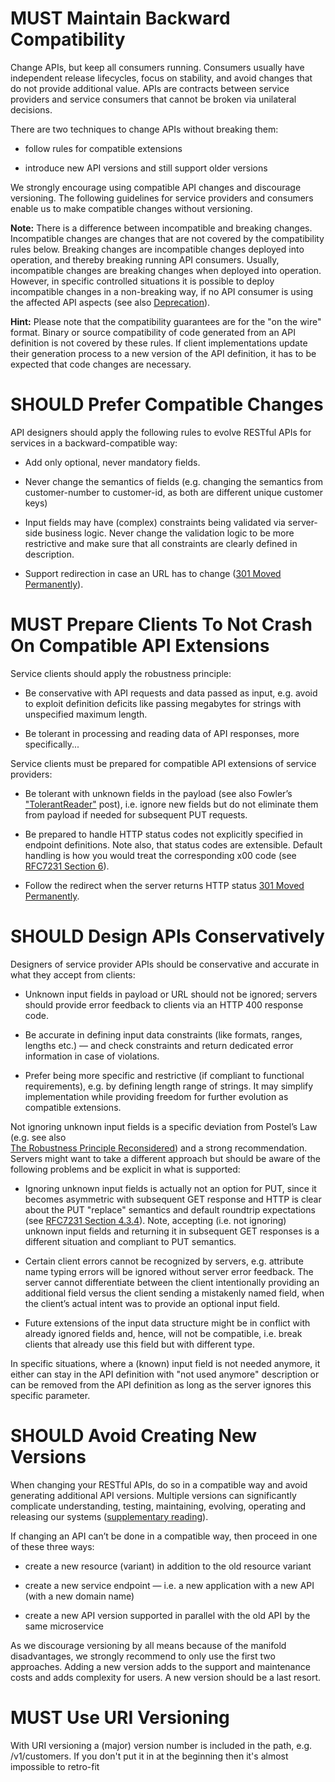 # MUST Maintain Backward Compatibility

Change APIs, but keep all consumers running. Consumers usually have
independent release lifecycles, focus on stability, and avoid changes
that do not provide additional value. APIs are contracts between service
providers and service consumers that cannot be broken via unilateral
decisions.

There are two techniques to change APIs without breaking them:

  - follow rules for compatible extensions

  - introduce new API versions and still support older versions

We strongly encourage using compatible API changes and discourage
versioning. The following guidelines for service providers and consumers
enable us to make compatible changes without versioning.

**Note:** There is a difference between incompatible and breaking
changes. Incompatible changes are changes that are not covered by the
compatibility rules below. Breaking changes are incompatible changes
deployed into operation, and thereby breaking running API consumers.
Usually, incompatible changes are breaking changes when deployed into
operation. However, in specific controlled situations it is possible to
deploy incompatible changes in a non-breaking way, if no API consumer is
using the affected API aspects (see also [Deprecation](deprecation.md)).

**Hint:** Please note that the compatibility guarantees are for the "on
the wire" format. Binary or source compatibility of code generated from
an API definition is not covered by these rules. If client
implementations update their generation process to a new version of the
API definition, it has to be expected that code changes are necessary.

# SHOULD Prefer Compatible Changes

API designers should apply the following rules to evolve RESTful APIs
for services in a backward-compatible way:

  - Add only optional, never mandatory fields.

  - Never change the semantics of fields (e.g. changing the semantics from
    customer-number to customer-id, as both are different unique
    customer keys)

  - Input fields may have (complex) constraints being validated via
    server-side business logic. Never change the validation logic to be
    more restrictive and make sure that all constraints are clearly
    defined in description.

  - Support redirection in case an URL has to change ([301 Moved
    Permanently](https://en.wikipedia.org/wiki/HTTP_301)).

# MUST Prepare Clients To Not Crash On Compatible API Extensions

Service clients should apply the robustness principle:

  - Be conservative with API requests and data passed as input, e.g.
    avoid to exploit definition deficits like passing megabytes for
    strings with unspecified maximum length.

  - Be tolerant in processing and reading data of API responses, more
    specifically...

Service clients must be prepared for compatible API extensions of
service providers:

  - Be tolerant with unknown fields in the payload (see also Fowler’s
    ["TolerantReader"](http://martinfowler.com/bliki/TolerantReader.html)
    post), i.e. ignore new fields but do not eliminate them from payload
    if needed for subsequent PUT requests.

  - Be prepared to handle HTTP status codes not explicitly specified in
    endpoint definitions. Note also, that status codes are extensible.
    Default handling is how you would treat the corresponding x00 code
    (see [RFC7231
    Section 6](https://tools.ietf.org/html/rfc7231#section-6)).

  - Follow the redirect when the server returns HTTP status [301 Moved
    Permanently](https://en.wikipedia.org/wiki/HTTP_301).

# SHOULD Design APIs Conservatively

Designers of service provider APIs should be conservative and accurate
in what they accept from clients:

  - Unknown input fields in payload or URL should not be ignored;
    servers should provide error feedback to clients via an HTTP 400
    response code.

  - Be accurate in defining input data constraints (like formats,
    ranges, lengths etc.) — and check constraints and return dedicated
    error information in case of violations.

  - Prefer being more specific and restrictive (if compliant to
    functional requirements), e.g. by defining length range of strings.
    It may simplify implementation while providing freedom for further
    evolution as compatible extensions.

Not ignoring unknown input fields is a specific deviation from Postel’s
Law (e.g. see also  
[The Robustness Principle
Reconsidered](https://cacm.acm.org/magazines/2011/8/114933-the-robustness-principle-reconsidered/fulltext))
and a strong recommendation. Servers might want to take a different
approach but should be aware of the following problems and be explicit
in what is supported:

  - Ignoring unknown input fields is actually not an option for PUT,
    since it becomes asymmetric with subsequent GET response and HTTP is
    clear about the PUT "replace" semantics and default roundtrip
    expectations (see [RFC7231 Section
    4.3.4](https://tools.ietf.org/html/rfc7231#section-4.3.4)). Note,
    accepting (i.e. not ignoring) unknown input fields and returning it
    in subsequent GET responses is a different situation and compliant
    to PUT semantics.

  - Certain client errors cannot be recognized by servers, e.g.
    attribute name typing errors will be ignored without server error
    feedback. The server cannot differentiate between the client
    intentionally providing an additional field versus the client
    sending a mistakenly named field, when the client’s actual intent
    was to provide an optional input field.

  - Future extensions of the input data structure might be in conflict
    with already ignored fields and, hence, will not be compatible, i.e.
    break clients that already use this field but with different type.

In specific situations, where a (known) input field is not needed
anymore, it either can stay in the API definition with "not used
anymore" description or can be removed from the API definition as long
as the server ignores this specific
parameter.

# SHOULD Avoid Creating New Versions

When changing your RESTful APIs, do so in a compatible way and avoid
generating additional API versions. Multiple versions can significantly
complicate understanding, testing, maintaining, evolving, operating and
releasing our systems ([supplementary
reading](http://martinfowler.com/articles/enterpriseREST.html)).

If changing an API can’t be done in a compatible way, then proceed in
one of these three ways:

  - create a new resource (variant) in addition to the old resource
    variant

  - create a new service endpoint — i.e. a new application with a new
    API (with a new domain name)

  - create a new API version supported in parallel with the old API by
    the same microservice

As we discourage versioning by all means because of the manifold
disadvantages, we strongly recommend to only use the first two
approaches. Adding a new version adds to the support and maintenance costs
and adds complexity for users. A new version should be a last resort.

# MUST Use URI Versioning

With URI versioning a (major) version number is included in the path,
e.g. /v1/customers. If you don't put it in at the beginning then it's 
almost impossible to retro-fit
